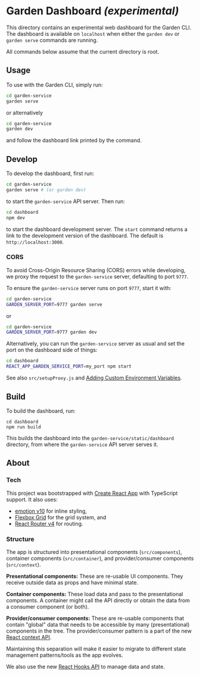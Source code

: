 # Garden Dashboard _(experimental)_

This directory contains an experimental web dashboard for the Garden CLI. The dashboard is available on `localhost` when either the `garden dev` or `garden serve` commands are running.

All commands below assume that the current directory is root.

## Usage

To use with the Garden CLI, simply run:

```sh
cd garden-service
garden serve
```

or alternatively

```sh
cd garden-service
garden dev
```

and follow the dashboard link printed by the command.

## Develop

To develop the dashboard, first run:

```sh
cd garden-service
garden serve # (or garden dev)
```

to start the `garden-service` API server. Then run:

```sh
cd dashboard
npm dev
```

to start the dashboard development server. The `start` command returns a link to the development version of the dashboard. The default is `http://localhost:3000`.

### CORS

To avoid Cross-Origin Resource Sharing (CORS) errors while developing, we proxy the request to the `garden-service` server, defaulting to port `9777`.

To ensure the `garden-service` server runs on port `9777`, start it with:

```sh
cd garden-service
GARDEN_SERVER_PORT=9777 garden serve
```

or

```sh
cd garden-service
GARDEN_SERVER_PORT=9777 garden dev
```

Alternatively, you can run the `garden-service` server as usual and set the port on the dashboard side of things:

```sh
cd dashboard
REACT_APP_GARDEN_SERVICE_PORT=my_port npm start
```

See also `src/setupProxy.js` and [Adding Custom Environment Variables](https://facebook.github.io/create-react-app/docs/adding-custom-environment-variables).

## Build

To build the dashboard, run:

```
cd dashboard
npm run build
```

This builds the dashboard into the `garden-service/static/dashboard` directory, from where the `garden-service` API server serves it.

## About

### Tech

This project was bootstrapped with [Create React App](https://github.com/facebook/create-react-app) with TypeScript support. It also uses:

* [emotion v10](https://emotion.sh/) for inline styling,
* [Flexbox Grid](http://flexboxgrid.com/) for the grid system, and
* [React Router v4](https://github.com/ReactTraining/react-router) for routing.

### Structure

The app is structured into presentational components (`src/components`), container components (`src/container`), and provider/consumer components (`src/context`).

**Presentational components:** These are re-usable UI components. They receive outside data as props and have minimal state.

**Container components:** These load data and pass to the presentational components. A container might call the API directly or obtain the data from a consumer component (or both).

**Provider/consumer components:** These are re-usable components that contain "global" data that needs to be accessible by many (presentational) components in the tree. The provider/consumer pattern is a part of the new [React context API](https://reactjs.org/docs/context.html).

Maintaining this separation will make it easier to migrate to different state management patterns/tools as the app evolves.

We also use the new [React Hooks API](https://reactjs.org/docs/hooks-intro.html) to manage data and state.
